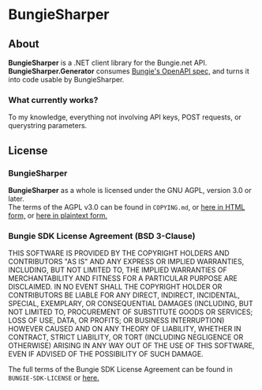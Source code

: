 # BungieSharper

## About
**BungieSharper** is a .NET client library for the Bungie.net API.  
**BungieSharper.Generator** consumes [Bungie's OpenAPI spec,](https://github.com/Bungie-net/api) and turns it into code usable by BungieSharper.  

### What currently works?
To my knowledge, everything not involving API keys, POST requests, or querystring parameters.

## License
### BungieSharper
**BungieSharper** as a whole is licensed under the GNU AGPL, version 3.0 or later.  
The terms of the AGPL v3.0 can be found in `COPYING.md`, or [here in HTML form,](https://www.gnu.org/licenses/agpl-3.0.en.html) or [here in plaintext form.](https://www.gnu.org/licenses/agpl-3.0.txt)

### Bungie SDK License Agreement (BSD 3-Clause)
THIS SOFTWARE IS PROVIDED BY THE COPYRIGHT HOLDERS AND CONTRIBUTORS "AS IS"
AND ANY EXPRESS OR IMPLIED WARRANTIES, INCLUDING, BUT NOT LIMITED TO, THE
IMPLIED WARRANTIES OF MERCHANTABILITY AND FITNESS FOR A PARTICULAR PURPOSE ARE
DISCLAIMED. IN NO EVENT SHALL THE COPYRIGHT HOLDER OR CONTRIBUTORS BE LIABLE
FOR ANY DIRECT, INDIRECT, INCIDENTAL, SPECIAL, EXEMPLARY, OR CONSEQUENTIAL
DAMAGES (INCLUDING, BUT NOT LIMITED TO, PROCUREMENT OF SUBSTITUTE GOODS OR
SERVICES; LOSS OF USE, DATA, OR PROFITS; OR BUSINESS INTERRUPTION) HOWEVER
CAUSED AND ON ANY THEORY OF LIABILITY, WHETHER IN CONTRACT, STRICT LIABILITY,
OR TORT (INCLUDING NEGLIGENCE OR OTHERWISE) ARISING IN ANY WAY OUT OF THE USE
OF THIS SOFTWARE, EVEN IF ADVISED OF THE POSSIBILITY OF SUCH DAMAGE.

The full terms of the Bungie SDK License Agreement can be found in `BUNGIE-SDK-LICENSE` or [here.](https://github.com/Bungie-net/api/blob/master/LICENSE)
